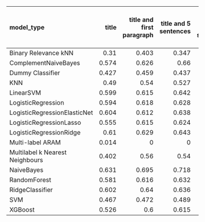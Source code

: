 | model_type                      |   title |   title and first paragraph |   title and 5 sentences |   title and 10 sentences |   title and first sentence each paragraph | raw text   |
|:--------------------------------|--------:|----------------------------:|------------------------:|-------------------------:|------------------------------------------:|:-----------|
| Binary Relevance kNN            |   0.31  |                       0.403 |                   0.347 |                    0.273 |                                     0.312 | 0.334      |
| ComplementNaiveBayes            |   0.574 |                       0.626 |                   0.66  |                    0.682 |                                     0.681 | 0.709      |
| Dummy Classifier                |   0.427 |                       0.459 |                   0.437 |                    0.433 |                                     0.43  | 0.435      |
| KNN                             |   0.49  |                       0.54  |                   0.527 |                    0.478 |                                     0.466 | 0.543      |
| LinearSVM                       |   0.599 |                       0.615 |                   0.642 |                    0.654 |                                     0.657 | 0.686      |
| LogisticRegression              |   0.594 |                       0.618 |                   0.628 |                    0.653 |                                     0.659 | 0.694      |
| LogisticRegressionElasticNet    |   0.604 |                       0.612 |                   0.638 |                    0.64  |                                     0.669 | 0.685      |
| LogisticRegressionLasso         |   0.555 |                       0.615 |                   0.624 |                    0.624 |                                     0.655 | 0.645      |
| LogisticRegressionRidge         |   0.61  |                       0.629 |                   0.643 |                    0.669 |                                     0.659 | 0.700      |
| Multi-label ARAM                |   0.014 |                       0     |                   0     |                    0     |                                     0     | 0          |
| Multilabel k Nearest Neighbours |   0.402 |                       0.56  |                   0.54  |                    0.553 |                                     0.533 | 0.638      |
| NaiveBayes                      |   0.631 |                       0.695 |                   0.718 |                    0.712 |                                     0.713 | **0.719**  |
| RandomForest                    |   0.581 |                       0.616 |                   0.632 |                    0.654 |                                     0.663 | 0.656      |
| RidgeClassifier                 |   0.602 |                       0.64  |                   0.636 |                    0.66  |                                     0.656 | 0.689      |
| SVM                             |   0.467 |                       0.472 |                   0.489 |                    0.523 |                                     0.541 | 0.569      |
| XGBoost                         |   0.526 |                       0.6   |                   0.615 |                    0.616 |                                     0.637 | 0.648      |